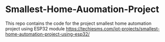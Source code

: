 # Smallest-Home-Auomation-Project
This repo contains the code for the project smallest home automation project using ESP32 module
https://techiesms.com/iot-projects/smallest-home-automation-project-using-esp32/
